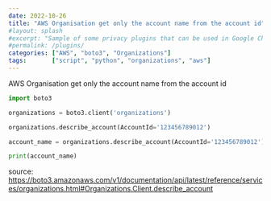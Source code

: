 ```yaml
---
date: 2022-10-26
title: "AWS Organisation get only the account name from the account id"
#layout: splash
#excerpt: "Sample of some privacy plugins that can be used in Google Chrome, Mozilla Firefox and others."
#permalink: /plugins/
categories: ["AWS", "boto3", "Organizations"]
tags:       ["script", "python", "organizations", "aws"]
---
```


AWS Organisation get only the account name from the account id

```python
import boto3

organizations = boto3.client('organizations')

organizations.describe_account(AccountId='123456789012')

account_name = organizations.describe_account(AccountId='123456789012')['Account']['Name']

print(account_name)
```
source: <https://boto3.amazonaws.com/v1/documentation/api/latest/reference/services/organizations.html#Organizations.Client.describe_account>
